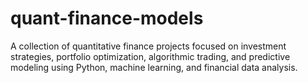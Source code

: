# quant-finance-models
A collection of quantitative finance projects focused on investment strategies, portfolio optimization, algorithmic trading, and predictive modeling using Python, machine learning, and financial data analysis.
